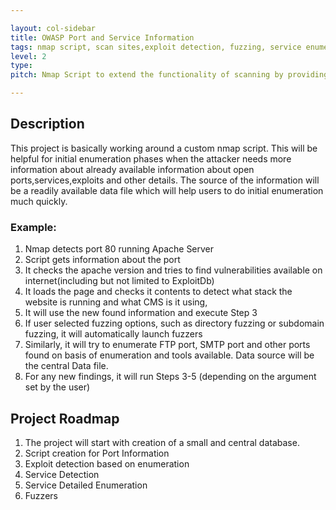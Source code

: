 ```yaml
---

layout: col-sidebar
title: OWASP Port and Service Information
tags: nmap script, scan sites,exploit detection, fuzzing, service enumeration
level: 2
type: 
pitch: Nmap Script to extend the functionality of scanning by providing more information about ports,services,exploits and fuzzing.

---
```

## Description
This project is basically working around a custom nmap script. This will be helpful for initial enumeration phases when the attacker needs more information about already available information about open ports,services,exploits and other details. The source of the information will be a readily available data file which will help users to do initial enumeration much quickly.

### Example: 
1. Nmap detects port 80 running Apache Server
2. Script gets information about the port
3. It checks the apache version and tries to find vulnerabilities available on internet(including but not limited to ExploitDb)
4. It loads the page and checks it contents to detect what stack the website is running and what CMS is it using,
5. It will use the  new found information and execute Step 3
6. If user selected fuzzing options, such as directory fuzzing or subdomain fuzzing, it will automatically launch fuzzers
7. Similarly, it will try to enumerate FTP port, SMTP port and other ports found on basis of enumeration and tools available. Data source will be the central Data file.
7. For any new findings, it will run Steps 3-5 (depending on the argument set by the user)

## Project Roadmap
1. The project will start with creation of a small and central database.
2. Script creation for Port Information
3. Exploit detection based on enumeration
4. Service Detection
5. Service Detailed Enumeration
6. Fuzzers
